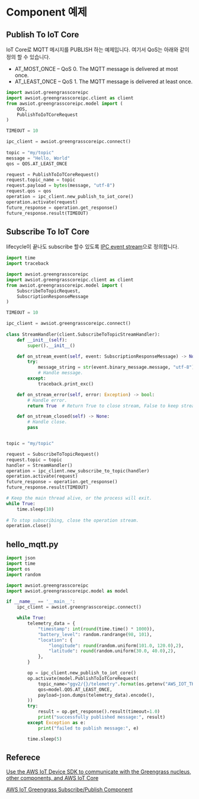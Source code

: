 # Component 예제 

## Publish To IoT Core

IoT Core로 MQTT 메시지를 PUBLISH 하는 예제입니다. 여기서 QoS는 아래와 같이 정의 할 수 있습니다.

- AT_MOST_ONCE – QoS 0. The MQTT message is delivered at most once.
- AT_LEAST_ONCE – QoS 1. The MQTT message is delivered at least once.

```python
import awsiot.greengrasscoreipc
import awsiot.greengrasscoreipc.client as client
from awsiot.greengrasscoreipc.model import (
    QOS,
    PublishToIoTCoreRequest
)

TIMEOUT = 10

ipc_client = awsiot.greengrasscoreipc.connect()
                    
topic = "my/topic"
message = "Hello, World"
qos = QOS.AT_LEAST_ONCE

request = PublishToIoTCoreRequest()
request.topic_name = topic
request.payload = bytes(message, "utf-8")
request.qos = qos
operation = ipc_client.new_publish_to_iot_core()
operation.activate(request)
future_response = operation.get_response()
future_response.result(TIMEOUT)
```


## Subscribe To IoT Core

lifecycle이 끝나도 subscribe 할수 있도록 [IPC event stream](https://docs.aws.amazon.com/greengrass/v2/developerguide/interprocess-communication.html#ipc-subscribe-operations)으로 정의합니다.

```python
import time
import traceback

import awsiot.greengrasscoreipc
import awsiot.greengrasscoreipc.client as client
from awsiot.greengrasscoreipc.model import (
    SubscribeToTopicRequest,
    SubscriptionResponseMessage
)

TIMEOUT = 10

ipc_client = awsiot.greengrasscoreipc.connect()
                    
class StreamHandler(client.SubscribeToTopicStreamHandler):
    def __init__(self):
        super().__init__()

    def on_stream_event(self, event: SubscriptionResponseMessage) -> None:
        try:
            message_string = str(event.binary_message.message, "utf-8")
            # Handle message.
        except:
            traceback.print_exc()

    def on_stream_error(self, error: Exception) -> bool:
        # Handle error.
        return True  # Return True to close stream, False to keep stream open.

    def on_stream_closed(self) -> None:
        # Handle close.
        pass


topic = "my/topic"

request = SubscribeToTopicRequest()
request.topic = topic
handler = StreamHandler()
operation = ipc_client.new_subscribe_to_topic(handler) 
operation.activate(request)
future_response = operation.get_response()
future_response.result(TIMEOUT)

# Keep the main thread alive, or the process will exit.
while True:
    time.sleep(10)
    
# To stop subscribing, close the operation stream.
operation.close()
```


## hello_mqtt.py

```python
import json
import time
import os
import random

import awsiot.greengrasscoreipc
import awsiot.greengrasscoreipc.model as model

if __name__ == '__main__':
    ipc_client = awsiot.greengrasscoreipc.connect()

    while True:
        telemetry_data = {
            "timestamp": int(round(time.time() * 1000)),
            "battery_level": random.randrange(98, 101),
            "location": {
                "longitude": round(random.uniform(101.0, 120.0),2),
                "latitude": round(random.uniform(30.0, 40.0),2),
            },
        }

        op = ipc_client.new_publish_to_iot_core()
        op.activate(model.PublishToIoTCoreRequest(
            topic_name="ggv2/{}/telemetry".format(os.getenv("AWS_IOT_THING_NAME")),
            qos=model.QOS.AT_LEAST_ONCE,
            payload=json.dumps(telemetry_data).encode(),
        ))
        try:
            result = op.get_response().result(timeout=1.0)
            print("successfully published message:", result)
        except Exception as e:
            print("failed to publish message:", e)

        time.sleep(5)
```        


## Referece

[Use the AWS IoT Device SDK to communicate with the Greengrass nucleus, other components, and AWS IoT Core](https://docs.aws.amazon.com/greengrass/v2/developerguide/interprocess-communication.html#ipc-subscribe-operations)

[AWS IoT Greengrass Subscribe/Publish Component](https://velog.io/@markyang92/AWS-IoT-Greengrass-SubscribePublish-Component)
